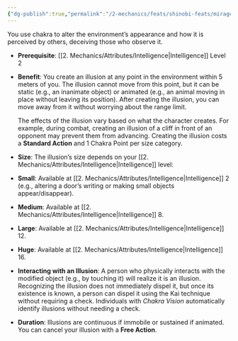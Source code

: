 ```yaml
---
{"dg-publish":true,"permalink":"/2-mechanics/feats/shinobi-feats/mirage/"}
---
```


You use chakra to alter the environment’s appearance and how it is perceived by others, deceiving those who observe it.

- **Prerequisite**: [[2. Mechanics/Attributes/Intelligence\|Intelligence]] Level 2  
- **Benefit**: You create an illusion at any point in the environment within 5 meters of you. The illusion cannot move from this point, but it can be static (e.g., an inanimate object) or animated (e.g., an animal moving in place without leaving its position). After creating the illusion, you can move away from it without worrying about the range limit.

	The effects of the illusion vary based on what the character creates. For example, during combat, creating an illusion of a cliff in front of an opponent may prevent them from advancing. Creating the illusion costs a **Standard Action** and 1 Chakra Point per size category.

- **Size**: The illusion’s size depends on your [[2. Mechanics/Attributes/Intelligence\|Intelligence]] level:

- **Small**: Available at [[2. Mechanics/Attributes/Intelligence\|Intelligence]] 2 (e.g., altering a door’s writing or making small objects appear/disappear).
- **Medium**: Available at [[2. Mechanics/Attributes/Intelligence\|Intelligence]] 8.
- **Large**: Available at [[2. Mechanics/Attributes/Intelligence\|Intelligence]] 12.
- **Huge**: Available at [[2. Mechanics/Attributes/Intelligence\|Intelligence]] 16.

- **Interacting with an Illusion**: A person who physically interacts with the modified object (e.g., by touching it) will realize it is an illusion. Recognizing the illusion does not immediately dispel it, but once its existence is known, a person can dispel it using the Kai technique without requiring a check. Individuals with *Chakra Vision* automatically identify illusions without needing a check.

- **Duration**: Illusions are continuous if immobile or sustained if animated. You can cancel your illusion with a **Free Action**.